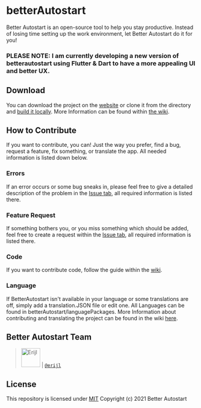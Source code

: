 # betterAutostart
Better Autostart is an open-source tool to help you stay productive. Instead of losing time setting up the work environment, let Better Autostart do it for you!

### PLEASE NOTE: I am currently developing a new version of betterautostart using Flutter & Dart to have a more appealing UI and better UX.

## Download
You can download the project on the [website](betterautostart.com) or clone it from the directory and [build it locally](https://github.com/Erijl/betterAutostart/wiki/How-to-Build-the-Project). More Information can be found within [the wiki](https://github.com/Erijl/betterAutostart/wiki/How-to-download-Better-Autostart).


## How to Contribute
If you want to contribute, you can! Just the way you prefer, find a bug, request a feature, fix something, or translate the app. All needed information is listed down below.

### Errors
If an error occurs or some bug sneaks in, please feel free to give a detailed description of the problem in the [Issue tab](https://github.com/Erijl/betterAutostart/issues), all required information is listed there.

### Feature Request
If something bothers you, or you miss something which should be added, feel free to create a request within the [Issue tab](https://github.com/Erijl/betterAutostart/issues), all required information is listed there.

### Code
If you want to contribute code, follow the guide within the [wiki](https://github.com/Erijl/betterAutostart/wiki/How-to-Contribute).

### Language
If BetterAutostart isn't available in your language or some translations are off, simply add a translation.JSON file or edit one.
All Languages can be found in betterAutostart/languagePackages. More Information about contributing and translating the project can be found in the wiki [here](https://github.com/Erijl/betterAutostart/wiki/How-to-Contribute).

## Better Autostart Team

> <img src="https://avatars.githubusercontent.com/erijl"   height="50px" title="Erijl"/> | [`@erijl`](https://github.com/erijl)

## License
This repository is licensed under [MIT](https://github.com/Erijl/betterAutostart/blob/master/LICENSE) Copyright (c) 2021 Better Autostart
